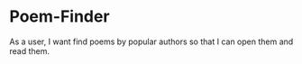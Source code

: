 # Poem-Finder
As a user, I want find poems by popular authors so that I can open them and read them.
